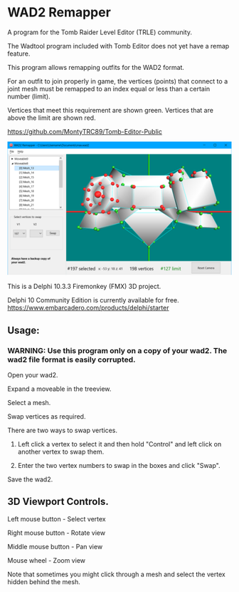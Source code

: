 # WAD2 Remapper
A program for the Tomb Raider Level Editor (TRLE) community.

The Wadtool program included with Tomb Editor does not yet have a remap feature.

This program allows remapping outfits for the WAD2 format.

For an outfit to join properly in game, the vertices (points) that connect to a joint mesh must be remapped to an index equal or less than a certain number (limit).

Vertices that meet this requirement are shown green. Vertices that are above the limit are shown red.

https://github.com/MontyTRC89/Tomb-Editor-Public

![Screenshot](./Screenshot.png)

This is a Delphi 10.3.3 Firemonkey (FMX) 3D project.

Delphi 10 Community Edition is currently available for free.
https://www.embarcadero.com/products/delphi/starter

## Usage:

### WARNING: Use this program only on a copy of your wad2. The wad2 file format is easily corrupted.

Open your wad2.

Expand a moveable in the treeview.

Select a mesh.

Swap vertices as required.

There are two ways to swap vertices.

1) Left click a vertex to select it and then hold "Control" and left click on
   another vertex to swap them.

2) Enter the two vertex numbers to swap in the boxes and click "Swap".

Save the wad2.

## 3D Viewport Controls.

Left mouse button - Select vertex

Right mouse button - Rotate view

Middle mouse button - Pan view

Mouse wheel - Zoom view

Note that sometimes you might click through a mesh and select the vertex hidden
behind the mesh.

